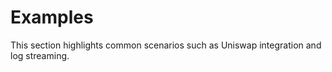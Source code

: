 # Examples

This section highlights common scenarios such as Uniswap integration and log streaming.
